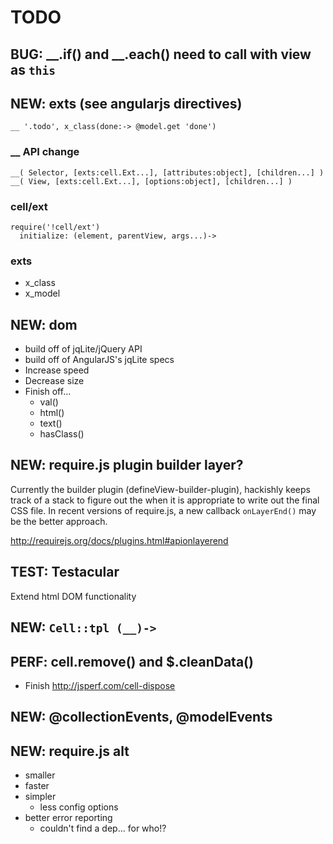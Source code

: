 TODO
====

BUG: __.if() and __.each() need to call with view as `this`
-----------------------------------------------------------

NEW: exts (see angularjs directives)
-----------------------------------

    __ '.todo', x_class(done:-> @model.get 'done')

### __ API change

    __( Selector, [exts:cell.Ext...], [attributes:object], [children...] )
    __( View, [exts:cell.Ext...], [options:object], [children...] )

### cell/ext

    require('!cell/ext')
      initialize: (element, parentView, args...)->

### exts

- x_class
- x_model


NEW: dom
--------

- build off of jqLite/jQuery API
- build off of AngularJS's jqLite specs
- Increase speed
- Decrease size
- Finish off...
  - val()
  - html()
  - text()
  - hasClass()

NEW: require.js plugin builder layer?
-------------------------------------

Currently the builder plugin (defineView-builder-plugin), hackishly keeps track of a stack to figure out the when it is appropriate to write out the final CSS file.
In recent versions of require.js, a new callback `onLayerEnd()` may be the better approach.

http://requirejs.org/docs/plugins.html#apionlayerend


TEST: Testacular
----------------


Extend html DOM functionality

NEW: `Cell::tpl (__)->`
-----------------------

PERF: cell.remove() and $.cleanData()
-------------------------------------

- Finish http://jsperf.com/cell-dispose

NEW: @collectionEvents, @modelEvents
-------------------------------------

NEW: require.js alt
-------------------

- smaller
- faster
- simpler
  - less config options
- better error reporting
  - couldn't find a dep... for who!?

